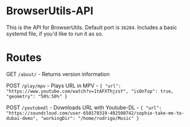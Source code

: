 # BrowserUtils-API

This is the API for BrowserUtils. Default port is `36284`. Includes a basic systemd file, if you'd like to run it as so.

# Routes
GET `/about/` - Returns version information

POST `/play/mpv` - Plays URL in MPV - `{ "url": "https://www.youtube.com/watch?v=1tAFXThjzsY", "isOnTop": true, "geometry": "50%:50%" }`

POST `/youtubedl` - Downloads URL with Youtube-DL - `{ "url": "https://soundcloud.com/user-650170319-492500742/sophie-take-me-to-dubai-demo", "workingDir": "/home/rodrigo/Music" }`